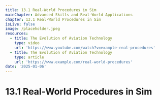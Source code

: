 ```yaml
---
title: 13.1 Real-World Procedures in Sim
mainChapter: Advanced Skills and Real-World Applications
chapter: 13.1 Real-World Procedures in Sim
isLive: false
image: /placeholder.jpeg
resources:
  - title: The Evolution of Aviation Technology
    type: video
    url: 'https://www.youtube.com/watch?v=example-real-procedures'
  - title: The Evolution of Aviation Technology
    type: article
    url: 'https://www.example.com/real-world-procedures'
date: '2025-01-06'
---
```


# 13.1 Real-World Procedures in Sim
